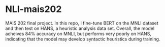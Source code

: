 # NLI-mais202
MAIS 202 final project. In this repo, I fine-tune BERT on the MNLI dataset and then test on HANS, a heuristic analysis data set. Overall, the model acheives 84% accuracy on MNLI, but performs very poorly on HANS, indicating that the model may develop syntactic heuristics during training.  
